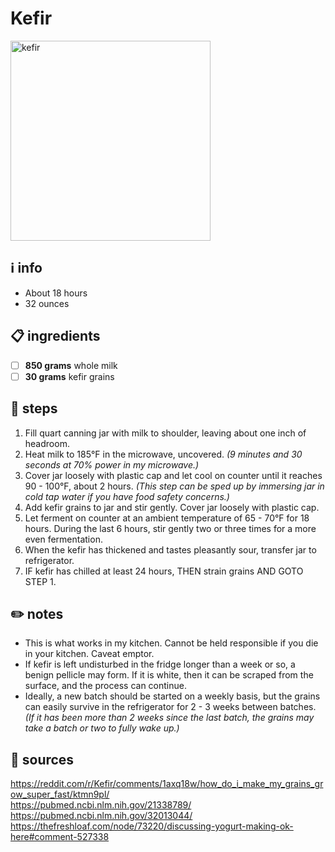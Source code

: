 # Kefir
<img src="https://www.health.com/thmb/rxYsTuIX8N_JVSoqqBA0dS5jQQ8=/2121x0/filters:no_upscale():max_bytes(150000):strip_icc()/GettyImages-1450331860-2e29d688b97a4ff7bffb106f71495118.jpg" alt="kefir" width="320"/>  

## ℹ️ info
* About 18 hours  
* 32 ounces  

## 📋 ingredients
- [ ] **850	grams**	whole milk
- [ ] **30	grams**	kefir grains

## 🔪 steps
1. Fill quart canning jar with milk to shoulder, leaving about one inch of headroom.
2. Heat milk to 185°F in the microwave, uncovered. *(9 minutes and 30 seconds at 70% power in my microwave.)*
3. Cover jar loosely with plastic cap and let cool on counter until it reaches 90 - 100°F, about 2 hours. *(This step can be sped up by immersing jar in cold tap water if you have food safety concerns.)*
4. Add kefir grains to jar and stir gently. Cover jar loosely with plastic cap.
5. Let ferment on counter at an ambient temperature of 65 - 70°F for 18 hours. During the last 6 hours, stir gently two or three times for a more even fermentation.
6. When the kefir has thickened and tastes pleasantly sour, transfer jar to refrigerator.
7. IF kefir has chilled at least 24 hours, THEN strain grains AND GOTO STEP 1.

## ✏️ notes
* This is what works in my kitchen. Cannot be held responsible if you die in your kitchen. Caveat emptor.
* If kefir is left undisturbed in the fridge longer than a week or so, a benign pellicle may form. If it is white, then it can be scraped from the surface, and the process can continue.
* Ideally, a new batch should be started on a weekly basis, but the grains can easily survive in the refrigerator for 2 - 3 weeks between batches. *(If it has been more than 2 weeks since the last batch, the grains may take a batch or two to fully wake up.)*

## 🔗 sources
https://reddit.com/r/Kefir/comments/1axq18w/how_do_i_make_my_grains_grow_super_fast/ktmn9pl/  
https://pubmed.ncbi.nlm.nih.gov/21338789/  
https://pubmed.ncbi.nlm.nih.gov/32013044/  
https://thefreshloaf.com/node/73220/discussing-yogurt-making-ok-here#comment-527338  

